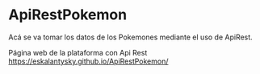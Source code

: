 # ApiRestPokemon
Acá se va tomar los datos de los Pokemones mediante el uso de ApiRest.

Página web de la plataforma con Api Rest
<pri>https://eskalantysky.github.io/ApiRestPokemon/</pri>
